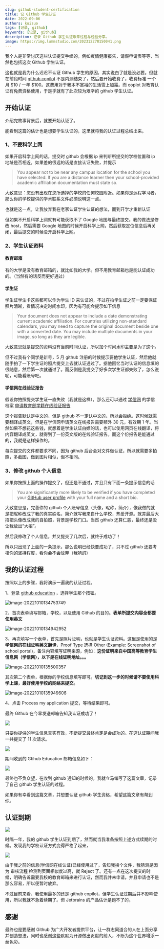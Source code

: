 ```yaml
---
slug: github-student-certification
title: 记 Github 学生认证
date: 2022-09-06
authors: kuizuo
tags: [记录, github]
keywords: [记录, github]
description: 记录 Github 学生认证艰辛过程与经验分享。
image: https://img.lummstudio.com/202312270150041.png
---
```


我个人是非常讨厌这些认证提交手续的，例如疫情健康报告，请假申请表等等，当然也包括这次 Github 学生认证。

这也就是我为什么迟迟不认证 Github 学生的原因，其实说白了就是没必要。但就在前段时间 [github copilot](https://github.com/features/copilot/ 'github copilot') 不是内测结束了，然后要开始收费了，收费标准 一个月 $10 / 一年 $100。这费用对于我本不富裕的生活雪上加霜。而 coplot 对教育认证有免费资格使用，于是乎就有了此次较为艰辛的 github 学生认证。

<!-- truncate -->

## 开始认证

介绍完故事背景后，就要开始认证了。

能看到这篇的估计也是想要学生认证的，这里就将我的认证过程总结出来。

### 1、不要科学上网

如果开启科学上网的话，提交时 github 会根据 ip 来判断所提交的学校位置和 ip 地址是否相近，如果差的很远的话是直接认证失败，并提示

> You appear not to be near any campus location for the school you have selected. If you are a distance learner then your school-provided academic affiliation documentation must state so.

大致意思：您没有出现在您所选择的学校的任何校园附近。如果你是远程学习者，那么你的学校提供的学术联系文件必须说明这一点。

也就是这一点，让我放弃我在老家认证学生认证的想法，而到开学才重新认证

但如果不开启科学上网就有可能获取不了 Google 地图与最终提交，我的做法是修改 host，然后需要 Google 地图的时候开启科学上网，然后获取定位信息后再关闭，最后提交的时候没开启科学上网。

### 2、学生认证资料

#### 教育邮箱

有的大学是没有教育邮箱的，就比如我的大学。但不用教育邮箱也是能认证成功的。（当然有的话反而更好通过）

#### 学生证

学生证学生卡这些都可以作为学生 ID 来认证的，不过在拍学生证之前一定要保证照片清晰，看情况决定时间水印，因为有可能会提示如下信息

> Your document does not appear to include a date demonstrating current academic affiliation. For countries utilizing non-standard calendars, you may need to capture the original document beside one with a converted date. You may include multiple documents in your image, so long as they are legible.

大致意思就是提交的资料没有当前时间认证，所以加个时间水印主要是为了这个。

但不过我有个同学是新号，5 月 github 注册的时候提示要他学生认证，然后他就随手拍了一下学生证的照片提交上去就认证通过了。据他回忆当时认证的信息填的很随意，然后第一次就通过了。而反倒是我提交了好多次学生证都失败了，怎么说呢，可能看账号吧。

#### 学信网在线验证报告

假设你拍照提交学生证一直失败（我就是这样），那么还可以通过 [学信网](https://account.chsi.com.cn/passport/login '学信网') 的学信档案 [申请教育部学籍在线验证报告](https://my.chsi.com.cn/archive/bab/xj/show.action '申请教育部学籍在线验证报告')

这个报告默认是中文的，但是 github 不一定认中文的，所以会拒绝。这时候就需要翻译成英文，但是在学信网申请英文在线报告需要额外 30 元，有效期 1 年。当然如果不想花这些钱，就想着是学生认证白嫖的话，也可以使用网页在线翻译，将内容翻译成英文，就得到了一份英文版的在线验证报告。而这个份报告是能通过的，我就是这样操作的。

每次提交的文件都要求不同，因为 github 后台会对文件做认证，所以就需要多拍照，多截图，做到图片相似，但不相同。

### 3、修改 github 个人信息

如果你按照上面的操作提交了，但还是不通过，并且只有下面一条提示信息的话

> You are significantly more likely to be verified if you have completed your [GitHub user profile](https://docs.github.com/en/account-and-profile/setting-up-and-managing-your-github-profile/customizing-your-profile/personalizing-your-profile 'GitHub user profile') with your full name and a short bio.

大致意思是，完善你的 github 个人账号信息（头像，昵称，简介），像我做的就是把昵称改成了我的真实姓名，简介就写我来自什么学校，热爱开源。就差最后大招把头像改成我的自拍照，背景是学校门口。当然 github 还算仁慈，最终还是没让我放出“大招”。

然后我修改了个人信息，并又提交了几次后，就终于成功了！

所以只出现了上面的一条提示，那么说明已经快要成功了，只不过 github 还要考核你的坚持程度，看你会不会放弃（我猜的）

## 我的认证过程

按照以上的步骤，我将演示一遍我的认证过程。

1、登录 [github education](https://education.github.com/benefits) ，选择学生那个按钮。

![image-20221010134753749](https://img.lummstudio.com/image-20221010134753749.png)

2、首次表单填写邮箱，学校，以及使用 Github 的目的。**表单所提交内容全都要使用英文**

![image-20221010134942952](https://img.lummstudio.com/image-20221010134942952.png)

3、再次填写一个表单，首先是照片证明，也就是学生认证资料。这里是使用的是**学信网的在线证明英文翻译**，Proof Type 选择 Other (Example: Screenshot of school portal)，备注内容填写证明来源，例如：**这份证明来自中国高等教育学生信息网（学信网），以下是在线证明地址。。。**

![image-20221010135500357](https://img.lummstudio.com/image-20221010135500357.png)

其次第二个表单，根据你的学校信息填写即可。**切记到这一步的时候请不要使用科学上课，最好使用学校的网络来提交。**

![image-20221010135949606](https://img.lummstudio.com/image-20221010135949606.png)

4、点击 Process my application 提交，等待结果即可。

最终 Github 在今早发送邮箱告知我认证成功了！

![](https://img.lummstudio.com/github_eduction_success.jpg)

只要你提供的学生信息真实有效，不断提交最终肯定是会成功的。在这认证期间我一共提交了 11 次请求。

![](https://img.lummstudio.com/image_n3x8Cm8kMv.png)

期间收到的 Gtihub Education 邮箱信息如下：

![](https://img.lummstudio.com/github_eduction_eamil.jpg)

最终也不负众望，在收到 github 通知的时候的，我就立马编写了这篇文章，记录了自己 github 学生认证的过程。

如果你有幸看到这篇文章，并想要认证 github 学生资格，希望这篇文章有帮到你。

## 认证到期

![](https://img.lummstudio.com/202307210745506.png)

时隔一年，我的 github 学生认证到期了，然而就当我准备按照上述方式续期的时候。发现我的学校认证方式变得严格了起来，

![](https://img.lummstudio.com/202307210748905.png)

由于我之前的信息(学信网在线认证)已经使用过了，告知我换个文件，我猜测是因为 审核流程 检测到页面相似度过高，就 Reject 了。还有一点在这次提交的时候，明确告诉需要我校的教育邮箱来进行认证，然而我并未申请，并且申请也不是那么容易，所以便暂时放弃。

不过目前来看，我使用最多的还是 github copilot，但学生认证过期后并不影响使用，所以我就不急着续期了。但 Jetbrains 的产品估计是跑不了的。

## 感谢

最终也是要感谢 Github 为广大开发者提供平台，让一群志同道合的人在上面分享并创造想法，同时也感谢这些默默为开源做出贡献的前人，不断为这个世界增添一丝色彩。
